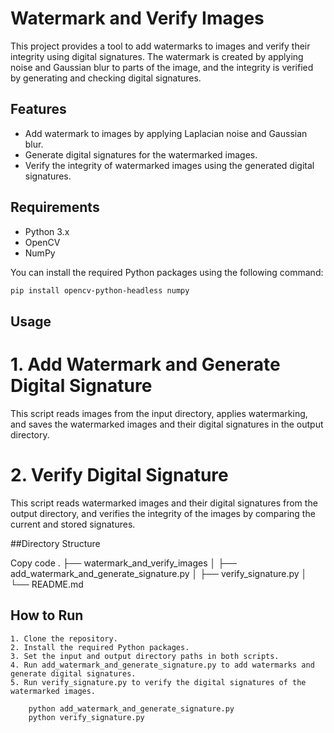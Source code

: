 # Watermark and Verify Images

This project provides a tool to add watermarks to images and verify their integrity using digital signatures. The watermark is created by applying noise and Gaussian blur to parts of the image, and the integrity is verified by generating and checking digital signatures.

## Features

- Add watermark to images by applying Laplacian noise and Gaussian blur.
- Generate digital signatures for the watermarked images.
- Verify the integrity of watermarked images using the generated digital signatures.

## Requirements

- Python 3.x
- OpenCV
- NumPy

You can install the required Python packages using the following command:

```bash
pip install opencv-python-headless numpy
```

## Usage

# 1. Add Watermark and Generate Digital Signature
This script reads images from the input directory, applies watermarking, and saves the watermarked images and their digital signatures in the output directory.


# 2. Verify Digital Signature
This script reads watermarked images and their digital signatures from the output directory, and verifies the integrity of the images by comparing the current and stored signatures.


##Directory Structure

Copy code
.
├── watermark_and_verify_images
│   ├── add_watermark_and_generate_signature.py
│   ├── verify_signature.py
│   └── README.md


## How to Run

    1. Clone the repository.
    2. Install the required Python packages.
    3. Set the input and output directory paths in both scripts.
    4. Run add_watermark_and_generate_signature.py to add watermarks and generate digital signatures.
    5. Run verify_signature.py to verify the digital signatures of the watermarked images.

        python add_watermark_and_generate_signature.py
        python verify_signature.py
